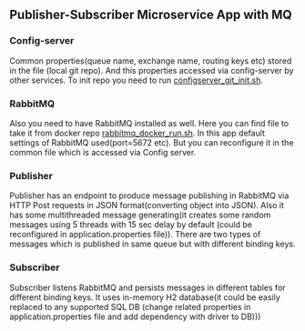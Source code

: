 ## Publisher-Subscriber Microservice App with MQ

### Config-server 
Common properties(queue name, exchange name, routing keys etc) stored in the file (local git repo).
And this properties accessed via config-server by other services.
To init repo you need to run [configserver_git_init.sh](scripts/configserver_git_init.sh).

### RabbitMQ
Also you need to have RabbitMQ installed as well.
Here you can find file to take it from docker repo [rabbitmq_docker_run.sh](scripts/rabbitmq_docker_run.sh).
In this app default settings of RabbitMQ used(port=5672 etc).
But you can reconfigure it in the common file which is accessed via Config server.
  
### Publisher
Publisher has an endpoint to produce message publishing in RabbitMQ via HTTP Post requests
in JSON format(converting object into JSON).
Also it has some multithreaded message generating(it creates some random messages 
using 5 threads with 15 sec delay by default (could be reconfigured in application.properties file)).
There are two types of messages which is published in same queue but with different binding keys. 
### Subscriber
Subscriber listens RabbitMQ and persists messages in different tables for different binding keys.
It uses in-memory H2 database(it could be easily replaced to any supported SQL DB
(change related properties in application.properties file and add dependency with driver to DB)))
        

